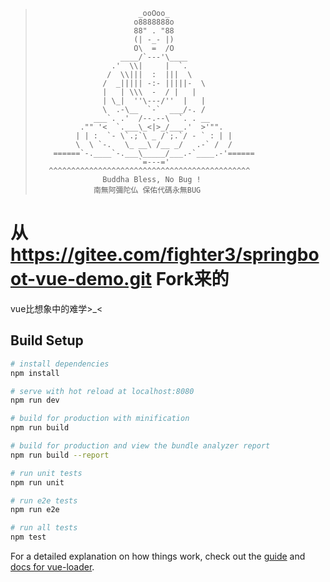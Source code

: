 >                            _ooOoo_
>                           o8888888o
>                           88" . "88
>                           (| -_- |)
>                           O\  =  /O
>                        ____/`---'\____
>                      .'  \\|     |  `.
>                     /  \\|||  :  |||  \
>                    /  _||||| -:- |||||-  \
>                    |   | \\\  -  / |   |
>                    | \_|  ''\---/''  |   |
>                    \  .-\__  `-`  ___/-. /
>                  ___`. .'  /--.--\  `. . __
>               ."" '<  `.___\_<|>_/___.'  >'"".
>              | | :  `- \`.;`\ _ /`;.`/ - ` : | |
>              \  \ `-.   \_ __\ /__ _/   .-` /  /
>         ======`-.____`-.___\_____/___.-`____.-'======
>                            `=---='
>        ^^^^^^^^^^^^^^^^^^^^^^^^^^^^^^^^^^^^^^^^^^^^^
>                    Buddha Bless, No Bug !
>                  南無阿彌陀仏 保佑代碼永無BUG

# 从 https://gitee.com/fighter3/springboot-vue-demo.git Fork来的

vue比想象中的难学>_<

## Build Setup

``` bash
# install dependencies
npm install

# serve with hot reload at localhost:8080
npm run dev

# build for production with minification
npm run build

# build for production and view the bundle analyzer report
npm run build --report

# run unit tests
npm run unit

# run e2e tests
npm run e2e

# run all tests
npm test
```

For a detailed explanation on how things work, check out the [guide](http:vuejs-templates.github.io/webpack/) and [docs for vue-loader](http:vuejs.github.io/vue-loader).
